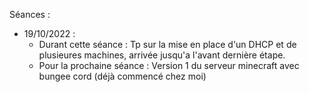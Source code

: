 Séances :
- 19/10/2022 :
   * Durant cette séance :
   Tp sur la mise en place d'un DHCP et de plusieures machines, arrivée jusqu'a l'avant dernière étape.
   * Pour la prochaine séance :
   Version 1 du serveur minecraft avec bungee cord (déjà commencé chez moi)
